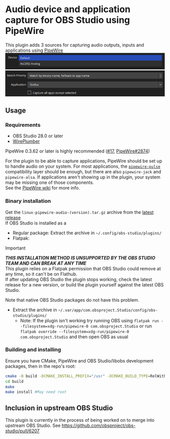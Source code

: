 # Audio device and application capture for OBS Studio using PipeWire 

This plugin adds 3 sources for capturing audio outputs, inputs and applications using [PipeWire](https://pipewire.org)
![Device capture properties](assets/device-capture.png)
![App capture properties](assets/app-capture.png)

## Usage
### Requirements
- OBS Studio 28.0 or later
- [WirePlumber](https://pipewire.pages.freedesktop.org/wireplumber/)

PipeWire 0.3.62 or later is highly recommended ([#17](https://github.com/dimtpap/obs-pipewire-audio-capture/issues/17), [PipeWire#2874](https://gitlab.freedesktop.org/pipewire/pipewire/-/issues/2874))

For the plugin to be able to capture applications, PipeWire should be set up to handle audio on your system.
For most applications, the [`pipewire-pulse`](https://gitlab.freedesktop.org/pipewire/pipewire/-/wikis/FAQ#should-i-uninstall-everything-pulseaudio)
compatibility layer should be enough, but there are also `pipewire-jack` and `pipewire-alsa`.
If applications aren't showing up in the plugin, your system may be missing one of those components.  
See the [PipeWire wiki](https://gitlab.freedesktop.org/pipewire/pipewire/-/wikis/home) for more info.

### Binary installation
Get the `linux-pipewire-audio-(version).tar.gz` archive from the [latest release](https://github.com/dimtpap/obs-pipewire-audio-capture/releases/latest)  
If OBS Studio is installed as a
- Regular package: Extract the archive in `~/.config/obs-studio/plugins/`
- Flatpak:
> [!IMPORTANT]
> ***THIS INSTALLATION METHOD IS UNSUPPORTED BY THE OBS STUDIO TEAM AND CAN BREAK AT ANY TIME***  
> This plugin relies on a Flatpak permission that OBS Studio could remove at any time, so it can't be on Flathub.  
> If after updating OBS Studio the plugin stops working, check the latest release for a new version, or build the plugin yourself
> against the latest OBS Studio.
> 
> Note that native OBS Studio packages do not have this problem.
  - Extract the archive in `~/.var/app/com.obsproject.Studio/config/obs-studio/plugins/`  
    - Note: If the plugin isn't working try running OBS using `flatpak run --filesystem=xdg-run/pipewire-0 com.obsproject.Studio`
  or run `flatpak override --filesystem=xdg-run/pipewire-0 com.obsproject.Studio` and then open OBS as usual

### Building and installing
Ensure you have CMake, PipeWire and OBS Studio/libobs development packages, then in the repo's root:
```sh
cmake -B build -DCMAKE_INSTALL_PREFIX="/usr" -DCMAKE_BUILD_TYPE=RelWithDebInfo
cd build
make
make install #May need root
```
## Inclusion in upstream OBS Studio

This plugin is currently in the process of being worked on to merge into upstream OBS Studio. See https://github.com/obsproject/obs-studio/pull/6207
